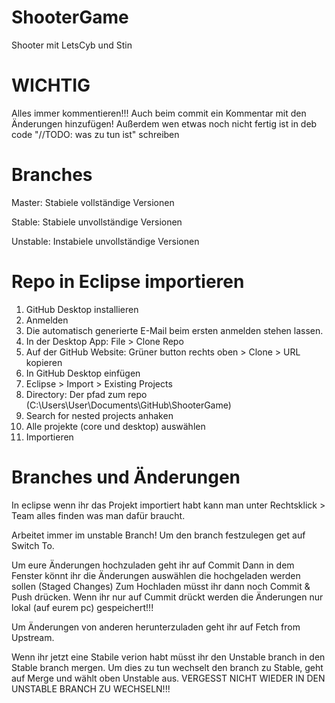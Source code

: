 # ShooterGame
Shooter mit LetsCyb und Stin

# WICHTIG
Alles immer kommentieren!!! Auch beim commit ein Kommentar mit den Änderungen hinzufügen!
Außerdem wen etwas noch nicht fertig ist in deb code "//TODO: was zu tun ist" schreiben

# Branches
Master: Stabiele vollständige Versionen

Stable: Stabiele unvollständige Versionen

Unstable: Instabiele unvollständige Versionen

# Repo in Eclipse importieren

1. GitHub Desktop installieren
2. Anmelden
3. Die automatisch generierte E-Mail beim ersten anmelden stehen lassen.
4. In der Desktop App: File > Clone Repo
5. Auf der GitHub Website: Grüner button rechts oben > Clone > URL kopieren
6. In GitHub Desktop einfügen
7. Eclipse > Import > Existing Projects
8. Directory: Der pfad zum repo (C:\Users\User\Documents\GitHub\ShooterGame)
9. Search for nested projects anhaken
10. Alle projekte (core und desktop) auswählen
11. Importieren

# Branches und Änderungen

In eclipse wenn ihr das Projekt importiert habt kann man unter Rechtsklick > Team alles finden was man dafür braucht.

Arbeitet immer im unstable Branch! Um den branch festzulegen get auf Switch To.

Um eure Änderungen hochzuladen geht ihr auf Commit
Dann in dem Fenster könnt ihr die Änderungen auswählen die hochgeladen werden sollen (Staged Changes)
Zum Hochladen müsst ihr dann noch Commit & Push drücken. Wenn ihr nur auf Cummit drückt werden die Änderungen nur lokal (auf eurem pc) gespeichert!!!

Um Änderungen von anderen herunterzuladen geht ihr auf Fetch from Upstream.

Wenn ihr jetzt eine Stabile verion habt müsst ihr den Unstable branch in den Stable branch mergen.
Um dies zu tun wechselt den branch zu Stable, geht auf Merge und wählt oben Unstable aus.
VERGESST NICHT WIEDER IN DEN UNSTABLE BRANCH ZU WECHSELN!!!
